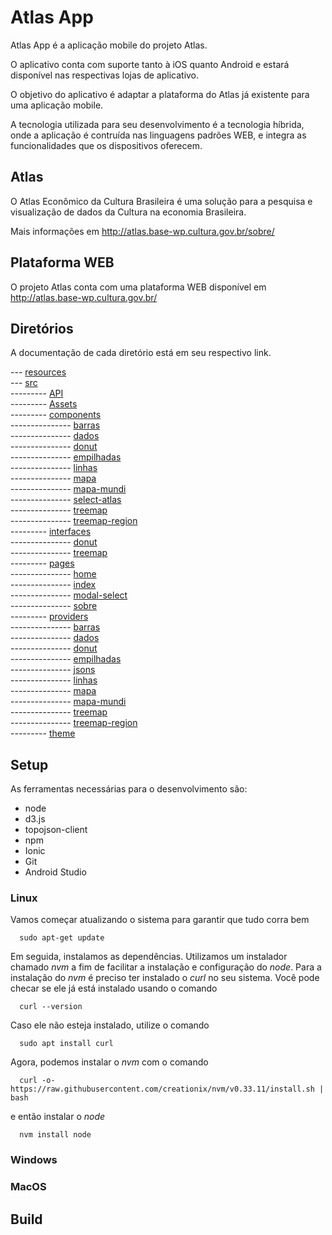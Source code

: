 # Atlas App

Atlas App é a aplicação mobile do projeto Atlas.

O aplicativo conta com suporte tanto à iOS quanto Android e estará disponível nas respectivas lojas de aplicativo.

O objetivo do aplicativo é adaptar a plataforma do Atlas já existente para uma aplicação mobile.

A tecnologia utilizada para seu desenvolvimento é a tecnologia híbrida, onde a aplicação é contruída nas linguagens padrões WEB, e integra as funcionalidades que os dispositivos oferecem.

## Atlas 

O Atlas Econômico da Cultura Brasileira é uma solução para a pesquisa e visualização de dados da Cultura na economia Brasileira.

Mais informações em http://atlas.base-wp.cultura.gov.br/sobre/

## Plataforma WEB

O projeto Atlas conta com uma plataforma WEB disponível em http://atlas.base-wp.cultura.gov.br/

## Diretórios

A documentação de cada diretório está em seu respectivo link. 

--- [resources](https://github.com/mtfrigo/atlasApp/tree/master/resources)  
--- [src](https://github.com/mtfrigo/atlasApp/tree/master/src)  
--------- [API](https://github.com/mtfrigo/atlasApp/tree/master/src/api)  
--------- [Assets](https://github.com/mtfrigo/atlasApp/tree/master/src/assets)  
--------- [components](https://github.com/mtfrigo/atlasApp/tree/master/src/components)  
--------------- [barras](https://github.com/mtfrigo/atlasApp/tree/master/src/components/barras)  
--------------- [dados](https://github.com/mtfrigo/atlasApp/tree/master/src/components/dados)  
--------------- [donut](https://github.com/mtfrigo/atlasApp/tree/master/src/components/donut)  
--------------- [empilhadas](https://github.com/mtfrigo/atlasApp/tree/master/src/components/empilhadas)  
--------------- [linhas](https://github.com/mtfrigo/atlasApp/tree/master/src/components/linhas)  
--------------- [mapa](https://github.com/mtfrigo/atlasApp/tree/master/src/components/mapa)  
--------------- [mapa-mundi](https://github.com/mtfrigo/atlasApp/tree/master/src/components/mapa-mundi)  
--------------- [select-atlas](https://github.com/mtfrigo/atlasApp/tree/master/src/components/select-atlas)  
--------------- [treemap](https://github.com/mtfrigo/atlasApp/tree/master/src/components/treemap)  
--------------- [treemap-region](https://github.com/mtfrigo/atlasApp/tree/master/src/components/treemap-region)  
--------- [interfaces](https://github.com/mtfrigo/atlasApp/tree/master/src/interfaces)  
--------------- [donut](https://github.com/mtfrigo/atlasApp/tree/master/src/interfaces/donut)  
--------------- [treemap](https://github.com/mtfrigo/atlasApp/tree/master/src/interfaces/treemap)  
--------- [pages](https://github.com/mtfrigo/atlasApp/tree/master/src/pages)  
--------------- [home](https://github.com/mtfrigo/atlasApp/tree/master/src/pages/home)  
--------------- [index](https://github.com/mtfrigo/atlasApp/tree/master/src/pages/index)  
--------------- [modal-select](https://github.com/mtfrigo/atlasApp/tree/master/src/pages/modal-select)  
--------------- [sobre](https://github.com/mtfrigo/atlasApp/tree/master/src/pages/sobre)  
--------- [providers](https://github.com/mtfrigo/atlasApp/tree/master/src/providers)  
--------------- [barras](https://github.com/mtfrigo/atlasApp/tree/master/src/providers/barras)  
--------------- [dados](https://github.com/mtfrigo/atlasApp/tree/master/src/providers/dados)  
--------------- [donut](https://github.com/mtfrigo/atlasApp/tree/master/src/providers/donut)  
--------------- [empilhadas](https://github.com/mtfrigo/atlasApp/tree/master/src/providers/empilhadas)  
--------------- [jsons](https://github.com/mtfrigo/atlasApp/tree/master/src/providers/jsons)  
--------------- [linhas](https://github.com/mtfrigo/atlasApp/tree/master/src/providers/linhas)  
--------------- [mapa](https://github.com/mtfrigo/atlasApp/tree/master/src/providers/mapa)  
--------------- [mapa-mundi](https://github.com/mtfrigo/atlasApp/tree/master/src/providers/mapa-mundi)  
--------------- [treemap](https://github.com/mtfrigo/atlasApp/tree/master/src/providers/treemap)  
--------------- [treemap-region](https://github.com/mtfrigo/atlasApp/tree/master/src/providers/treemap-region)  
--------- [theme](https://github.com/mtfrigo/atlasApp/tree/master/src/theme)  

## Setup

As ferramentas necessárias para o desenvolvimento são:

* node
* d3.js
* topojson-client
* npm
* Ionic
* Git
* Android Studio

### Linux

Vamos começar atualizando o sistema para garantir que tudo corra bem
```
  sudo apt-get update
```
Em seguida, instalamos as dependências. Utilizamos um instalador chamado *nvm* a fim de facilitar a instalação e configuração do *node*.
Para a instalação do *nvm* é preciso ter instalado o *curl* no seu sistema. Você pode checar se ele já está instalado usando o comando
```
  curl --version
```
Caso ele não esteja instalado, utilize o comando 
```
  sudo apt install curl
```
Agora, podemos instalar o *nvm* com o comando
```
  curl -o- https://raw.githubusercontent.com/creationix/nvm/v0.33.11/install.sh | bash
```
e então instalar o *node*
```
  nvm install node
```

### Windows


### MacOS


## Build


